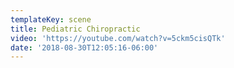 ```yaml
---
templateKey: scene
title: Pediatric Chiropractic
video: 'https://youtube.com/watch?v=5ckm5cisQTk'
date: '2018-08-30T12:05:16-06:00'
---
```


